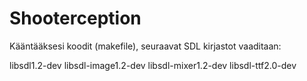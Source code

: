 Shooterception
==============

Kääntääksesi koodit (makefile), seuraavat SDL kirjastot vaaditaan:

libsdl1.2-dev 
libsdl-image1.2-dev 
libsdl-mixer1.2-dev 
libsdl-ttf2.0-dev
